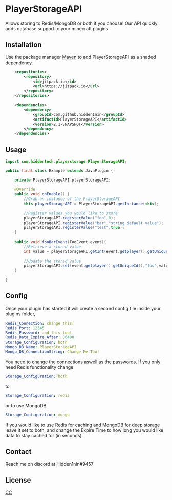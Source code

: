# PlayerStorageAPI
Allows storing to Redis/MongoDB or both if you choose! 
Our API quickly adds database support to your minecraft plugins.

## Installation

Use the package manager [Maven](https://maven.apache.org/) to add PlayerStorageAPI as a shaded dependency.

```xml
    <repositories>
        <repository>
            <id>jitpack.io</id>
            <url>https://jitpack.io</url>
        </repository>
    </repositories>

    <dependencies>
        <dependency>
            <groupId>com.github.hidden1nin</groupId>
            <artifactId>PlayerStorageAPI</artifactId>
            <version>2.1-SNAPSHOT</version>
        </dependency>
    </dependencies>
```

## Usage

```java
import com.hiddentech.playerstorage.PlayerStorageAPI;

public final class Example extends JavaPlugin {

    private PlayerStorageAPI playerStorageAPI;
    
    @Override
    public void onEnable() {
        //Grab an instance of the PlayerStorageAPI
        this.playerStorageAPI = PlayerStorageAPI.getInstance(this);
        
        //Register values you would like to store
        playerStorageAPI.registerValue("foo",0);
        playerStorageAPI.registerValue("bar","string default value");
        playerStorageAPI.registerValue("test",true);
    }
    
    public void fooBarEvent(FooEvent event){
        //Retrieve a stored value
        int value = playerStorageAPI.getInt(event.getplayer().getUniqueId(),"foo");
        
        //Update the stored value
        playerStorageAPI.set(event.getplayer().getUniqueId(),"foo",value+1);
    }
    
}


```
## Config
Once your plugin has started it will create a second config file inside your plugins folder,
```yml
Redis_Connection: change this!
Redis_Port: 12345
Redis_Password: and this too!
Redis_Data_Expire_After: 86400
Storage_Configuration: both
Mongo_DB_Name: PlayerStorageAPI
Mongo_DB_ConnectionString: Change Me Too!
```
You need to change the connections aswell as the passwords.
If you only need Redis functionality change
```yml
Storage_Configuration: both
```
to
```yml
Storage_Configuration: redis
```
or to use MongoDB
```yml
Storage_Configuration: mongo
```
If you would like to use Redis for caching and MongoDB for deep storage leave it set to both, and change the Expire Time to how long you would like data to stay cached for (in seconds).

## Contact
Reach me on discord at Hidden1nin#9457

## License
[CC](https://creativecommons.org/)
